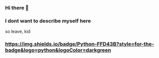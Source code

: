 ### Hi there 👋

### I dont want to describe myself here 
so leave, kid

###  https://img.shields.io/badge/Python-FFD43B?style=for-the-badge&logo=python&logoColor=darkgreen
